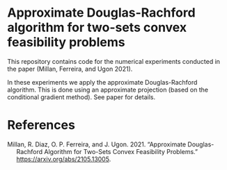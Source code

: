 # Approximate Douglas-Rachford algorithm for two-sets convex feasibility problems

This repository contains code for the numerical experiments conducted in
the paper (Millan, Ferreira, and Ugon 2021).

In these experiments we apply the approximate Douglas-Rachford
algorithm. This is done using an approximate projection (based on the
conditional gradient method). See paper for details.

# References

<div id="refs" class="references csl-bib-body hanging-indent">

<div id="ref-appDR" class="csl-entry">

Millan, R. Diaz, O. P. Ferreira, and J. Ugon. 2021. “Approximate
Douglas-Rachford Algorithm for Two-Sets Convex Feasibility Problems.”
<https://arxiv.org/abs/2105.13005>.

</div>

</div>
